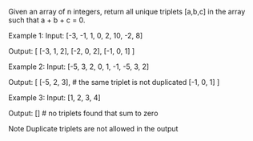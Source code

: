 Given an array of n integers, return all unique triplets [a,b,c] in the array such that a + b + c = 0.

Example 1:
Input: 
[-3, -1, 1, 0, 2, 10, -2, 8]

Output: 
[
 [-3, 1, 2],
 [-2, 0, 2],
 [-1, 0, 1]
]

Example 2:
Input: 
[-5, 3, 2, 0, 1, -1, -5, 3, 2]

Output: 
[
 [-5, 2, 3],  # the same triplet is not duplicated
 [-1, 0, 1]
]

Example 3:
Input: 
[1, 2, 3, 4]

Output: 
[] # no triplets found that sum to zero

Note
Duplicate triplets are not allowed in the output